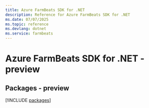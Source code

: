 ```yaml
---
title: Azure FarmBeats SDK for .NET
description: Reference for Azure FarmBeats SDK for .NET
ms.date: 07/07/2025
ms.topic: reference
ms.devlang: dotnet
ms.service: farmbeats
---
```

# Azure FarmBeats SDK for .NET - preview
## Packages - preview
[!INCLUDE [packages](farmbeats-index.md)]